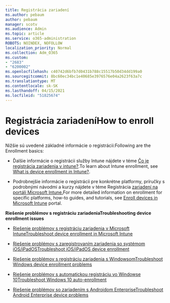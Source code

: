```yaml
---
title: Registrácia zariadení
ms.author: pebaum
author: pebaum
manager: scotv
ms.audience: Admin
ms.topic: article
ms.service: o365-administration
ROBOTS: NOINDEX, NOFOLLOW
localization_priority: Normal
ms.collection: Adm_O365
ms.custom:
- "2683"
- "6200002"
ms.openlocfilehash: c40742d6bfb7d0431b788c15517b50d34dd199a0
ms.sourcegitcommit: 8bc60ec34bc1e40685e3976576e04a2623f63a7c
ms.translationtype: MT
ms.contentlocale: sk-SK
ms.lasthandoff: 04/15/2021
ms.locfileid: "51825674"
---
```

# <a name="how-to-enroll-devices"></a><span data-ttu-id="feef2-102">Registrácia zariadení</span><span class="sxs-lookup"><span data-stu-id="feef2-102">How to enroll devices</span></span>

<span data-ttu-id="feef2-103">Nižšie sú uvedené základné informácie o registrácii:</span><span class="sxs-lookup"><span data-stu-id="feef2-103">Following are the Enrollment basics:</span></span>

- <span data-ttu-id="feef2-104">Ďalšie informácie o registrácii služby Intune nájdete v téme [Čo je registrácia zariadenia v intune?](https://docs.microsoft.com/mem/intune/enrollment/device-enrollment).</span><span class="sxs-lookup"><span data-stu-id="feef2-104">To learn about Intune enrollment, see [What is device enrollment in Intune?](https://docs.microsoft.com/mem/intune/enrollment/device-enrollment).</span></span>

- <span data-ttu-id="feef2-105">Podrobnejšie informácie o registrácii pre konkrétne platformy, príručky s podrobnými návodmi a kurzy nájdete v téme Registrácia [zariadení na portáli Microsoft Intune.](https://docs.microsoft.com/mem/intune/enrollment/)</span><span class="sxs-lookup"><span data-stu-id="feef2-105">For more detailed information on enrollment for specific platforms, how-to guides, and tutorials, see [Enroll devices in Microsoft Intune](https://docs.microsoft.com/mem/intune/enrollment/) portal.</span></span>

<span data-ttu-id="feef2-106">**Riešenie problémov s registráciu zariadenia**</span><span class="sxs-lookup"><span data-stu-id="feef2-106">**Troubleshooting device enrollment issues**</span></span>

- [<span data-ttu-id="feef2-107">Riešenie problémov s registráciu zariadenia v Microsoft Intune</span><span class="sxs-lookup"><span data-stu-id="feef2-107">Troubleshoot device enrollment in Microsoft Intune</span></span>](https://docs.microsoft.com/mem/intune/enrollment/troubleshoot-device-enrollment-in-intune)

- [<span data-ttu-id="feef2-108">Riešenie problémov s zaregistrovaním zariadenia so systémom iOS/iPadOS</span><span class="sxs-lookup"><span data-stu-id="feef2-108">Troubleshoot iOS/iPadOS device enrollment</span></span>](https://docs.microsoft.com/mem/intune/enrollment/troubleshoot-ios-enrollment-errors)

- [<span data-ttu-id="feef2-109">Riešenie problémov s registráciu zariadenia s Windowsom</span><span class="sxs-lookup"><span data-stu-id="feef2-109">Troubleshoot Windows device enrollment problems</span></span>](https://docs.microsoft.com/mem/intune/enrollment/troubleshoot-windows-enrollment-errors)

- [<span data-ttu-id="feef2-110">Riešenie problémov s automatickou registráciu vo Windowse 10</span><span class="sxs-lookup"><span data-stu-id="feef2-110">Troubleshoot Windows 10 auto-enrollment</span></span>](https://docs.microsoft.com/mem/intune/enrollment/troubleshoot-windows-auto-enrollment)

- [<span data-ttu-id="feef2-111">Riešenie problémov so zariadením s Androidom Enterprise</span><span class="sxs-lookup"><span data-stu-id="feef2-111">Troubleshoot Android Enterprise device problems</span></span>](https://docs.microsoft.com/mem/intune/enrollment/troubleshoot-android-enrollment)



